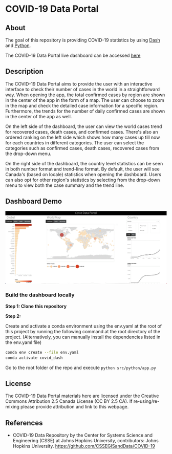 # COVID-19 Data Portal

## About
The goal of this repository is providing COVID-19 statistics by using <a href=https://github.com/plotly/dash>Dash</a> and <a href=https://github.com/python>Python</a>.

The COVID-19 Data Portal live dashboard can be accessed <a href=https://covid-data-portal.herokuapp.com/>here</a>

## Description

The COVID-19 Data Portal aims to provide the user with an interactive interface to check their number of cases in the world in a straightforward way. When opening the app, the total confirmed cases by region are shown in the center of the app in the form of a map. The user can choose to zoom in the map and check the detailed case information for a specific region. Furthermore, the trends for the number of daily confirmed cases are shown in the center of the app as well.

On the left side of the dashboard, the user can view the world cases trend for recovered cases, death cases, and confirmed cases. There's also an ordered ranking on the left side which shows how many cases up till now for each countries in different categories. The user can select the categories such as confirmed cases, death cases, recovered cases from the drop-down menu.

On the right side of the dashboard, the country level statistics can be seen in both number format and trend-line format. By default, the user will see Canada's (based on locale) statistics when opening the dashboard. Users can also opt for other region's statistics by selecting from the drop-down menu to view both the case summary and the trend line.

## Dashboard Demo

![](docs/images/dash-demo.gif)


### Build the dashboard locally

**Step 1: Clone this repository**

**Step 2:**

Create and activate a conda environment using the env.yaml at the root of this project by running the following command at the root directory of the project. (Alternatively, you can manually install the dependencies listed in the env.yaml file)

```bash
conda env create --file env.yaml
conda activate covid_dash
```

Go to the root folder of the repo and execute `python src/python/app.py`

## License

The COVID-19 Data Portal materials here are licensed under the Creative Commons Attribution 2.5 Canada License (CC BY 2.5 CA). If re-using/re-mixing please provide attribution and link to this webpage.

## References

-   COVID-19 Data Repository by the Center for Systems Science and Engineering (CSSE) at Johns Hopkins University, contributors: Johns Hopkins University. <https://github.com/CSSEGISandData/COVID-19>
